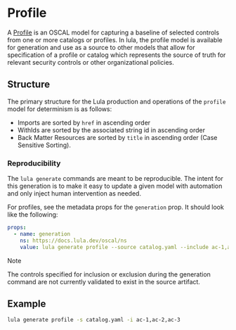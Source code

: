 # Profile

A [Profile](https://pages.nist.gov/OSCAL/resources/concepts/layer/control/profile/) is an OSCAL model for capturing a baseline of selected controls from one or more catalogs or profiles. In lula, the profile model is available for generation and use as a source to other models that allow for specification of a profile or catalog which represents the source of truth for relevant security controls or other organizational policies. 

## Structure

The primary structure for the Lula production and operations of the `profile` model for determinism is as follows:
- Imports are sorted by `href` in ascending order
- WithIds are sorted by the associated string id in ascending order
- Back Matter Resources are sorted by `title` in ascending order (Case Sensitive Sorting).

### Reproducibility  

The `lula generate` commands are meant to be reproducible. The intent for this generation is to make it easy to update a given model with automation and only inject human intervention as needed. 



For profiles, see the metadata props for the `generation` prop. It should look like the following:
```yaml
props:
  - name: generation
    ns: https://docs.lula.dev/oscal/ns
    value: lula generate profile --source catalog.yaml --include ac-1,ac-2,ac-3
```

>[!NOTE]
>The controls specified for inclusion or exclusion during the generation command are not currently validated to exist in the source artifact. 

## Example

```bash
lula generate profile -s catalog.yaml -i ac-1,ac-2,ac-3
```